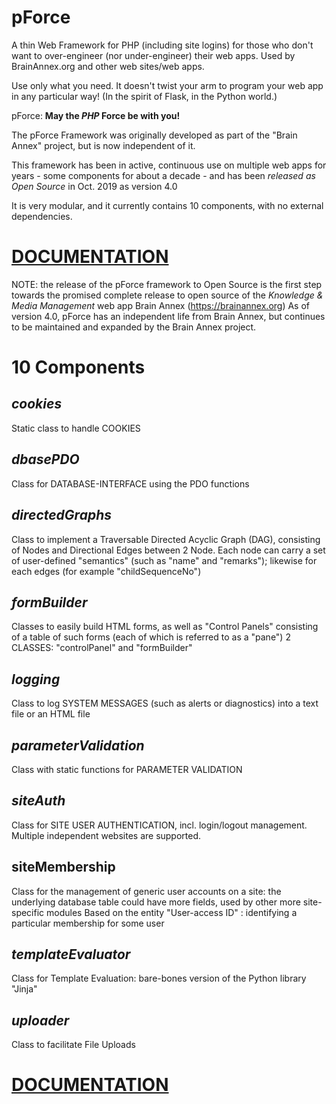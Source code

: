 # pForce
A thin Web Framework for PHP (including site logins) for those who don't want to over-engineer (nor under-engineer) their web apps.  Used by BrainAnnex.org and other web sites/web apps.

Use only what you need.  It doesn't twist your arm to program your web app in any particular way! (In the spirit of Flask, in the Python world.)

pForce: **May the *PHP* Force be with you!**


The pForce Framework was originally developed as part of the "Brain Annex" project, but is now independent of it.

This framework has been in active, continuous use on multiple web apps for years - some components for about a decade - and has been *released as Open Source* in Oct. 2019 as version 4.0

It is very modular, and it currently contains 10 components, with no external dependencies.


# [DOCUMENTATION](https://brainannex.org/viewer.php?ac=2&cat=20)


NOTE: the release of the pForce framework to Open Source is the first step towards the promised complete release to open source of the *Knowledge & Media Management* web app Brain Annex (https://brainannex.org)  As of version 4.0, pForce has an independent life from Brain Annex, but continues to be maintained and expanded by the Brain Annex project.


# 10 Components

## *cookies*

Static class to handle COOKIES 


 

## *dbasePDO*

Class for DATABASE-INTERFACE using the PDO functions   


 

## *directedGraphs*

Class to implement a Traversable Directed Acyclic Graph (DAG), consisting of Nodes and Directional Edges between 2 Node.
Each node can carry a set of user-defined "semantics" (such as "name" and "remarks"); likewise for each edges (for example "childSequenceNo") 


 

## *formBuilder*

Classes to easily build HTML forms, as well as "Control Panels" consisting of a table of such forms (each of which is referred to as a "pane")
2 CLASSES:  "controlPanel" and "formBuilder" 


 

## *logging*

Class to log SYSTEM MESSAGES (such as alerts or diagnostics) into a text file or an HTML file

 

## *parameterValidation*

Class with static functions for PARAMETER VALIDATION


 

## *siteAuth*

Class for SITE USER AUTHENTICATION, incl. login/logout management.
Multiple independent websites are supported.

 

## siteMembership

Class for the management of generic user accounts on a site: the underlying database table could have more fields, used by other more site-specific modules
Based on the entity "User-access ID" : identifying a particular membership for some user

 

## *templateEvaluator*

Class for Template Evaluation: bare-bones version of the Python library "Jinja"



## *uploader*

Class to facilitate File Uploads

# [DOCUMENTATION](https://brainannex.org/viewer.php?ac=2&cat=20)
